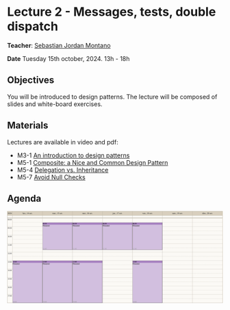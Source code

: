 # Lecture 2 - Messages, tests, double dispatch
**Teacher**: [Sebastian Jordan Montano](https://github.com/jordanmontt)

**Date** Tuesday 15th october, 2024. 13h - 18h

## Objectives

You will be introduced to design patterns.
The lecture will be composed of slides and white-board exercises.

## Materials

Lectures are available in video and pdf:

- M3-1 [An introduction to design patterns](https://advanced-design-mooc.pharo.org/#module3)
- M5-1 [Composite: a Nice and Common Design Pattern](https://advanced-design-mooc.pharo.org/#module5)
- M5-4 [Delegation vs. Inheritance](https://advanced-design-mooc.pharo.org/#module5)
- M5-7 [Avoid Null Checks](https://advanced-design-mooc.pharo.org/#module7)

## Agenda

![img](/Week-03-Object-Oriented-Programming-October-14-18-2024/week-03-agenda.png)   